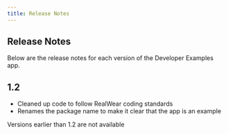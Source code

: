 ```yaml
---
title: Release Notes
---
```


## Release Notes

Below are the release notes for each version of the Developer Examples app.

## 1.2

* Cleaned up code to follow RealWear coding standards
* Renames the package name to make it clear that the app is an example

Versions earlier than 1.2 are not available